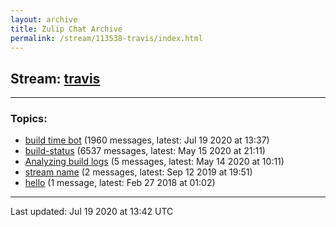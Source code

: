 ```yaml
---
layout: archive
title: Zulip Chat Archive
permalink: /stream/113538-travis/index.html
---
```


## Stream: [travis](http://robertylewis.com/archive/stream/113538-travis/index.html)
---

### Topics:

* [build time bot](topic/build.20time.20bot.html) (1960 messages, latest: Jul 19 2020 at 13:37)
* [build-status](topic/build-status.html) (6537 messages, latest: May 15 2020 at 21:11)
* [Analyzing build logs](topic/Analyzing.20build.20logs.html) (5 messages, latest: May 14 2020 at 10:11)
* [stream name](topic/stream.20name.html) (2 messages, latest: Sep 12 2019 at 19:51)
* [hello](topic/hello.html) (1 message, latest: Feb 27 2018 at 01:02)

<hr><p>Last updated: Jul 19 2020 at 13:42 UTC</p>